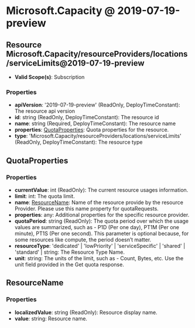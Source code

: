 # Microsoft.Capacity @ 2019-07-19-preview

## Resource Microsoft.Capacity/resourceProviders/locations/serviceLimits@2019-07-19-preview
* **Valid Scope(s)**: Subscription
### Properties
* **apiVersion**: '2019-07-19-preview' (ReadOnly, DeployTimeConstant): The resource api version
* **id**: string (ReadOnly, DeployTimeConstant): The resource id
* **name**: string (Required, DeployTimeConstant): The resource name
* **properties**: [QuotaProperties](#quotaproperties): Quota properties for the resource.
* **type**: 'Microsoft.Capacity/resourceProviders/locations/serviceLimits' (ReadOnly, DeployTimeConstant): The resource type

## QuotaProperties
### Properties
* **currentValue**: int (ReadOnly): The current resource usages information.
* **limit**: int: The quota limit.
* **name**: [ResourceName](#resourcename): Name of the resource provide by the resource Provider. Please use this name property for quotaRequests.
* **properties**: any: Additional properties for the specific resource provider.
* **quotaPeriod**: string (ReadOnly): The quota period over which the usage values are summarized, such as - P1D (Per one day), PT1M (Per one minute), PT1S (Per one second). This parameter is optional because, for some resources like compute, the period doesn’t matter.
* **resourceType**: 'dedicated' | 'lowPriority' | 'serviceSpecific' | 'shared' | 'standard' | string: The Resource Type Name.
* **unit**: string: The units of the limit, such as - Count, Bytes, etc. Use the unit field provided in the Get quota response.

## ResourceName
### Properties
* **localizedValue**: string (ReadOnly): Resource display name.
* **value**: string: Resource name.

